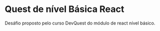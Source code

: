 # Quest de nível Básica React

Desáfio proposto pelo curso DevQuest do módulo de react nível básico.
